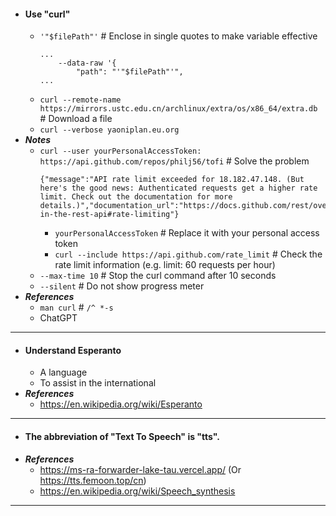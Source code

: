 - #### Use "curl"
    - `'"$filePath"'` # Enclose in single quotes to make variable effective
      ```
      ...
          --data-raw '{
              "path": "'"$filePath"'",
      ...
      ```
    - `curl --remote-name https://mirrors.ustc.edu.cn/archlinux/extra/os/x86_64/extra.db` # Download a file
    - `curl --verbose yaoniplan.eu.org`
- ***Notes***
    - `curl --user yourPersonalAccessToken: https://api.github.com/repos/philj56/tofi` # Solve the problem
      ```
      {"message":"API rate limit exceeded for 18.182.47.148. (But here's the good news: Authenticated requests get a higher rate limit. Check out the documentation for more details.)","documentation_url":"https://docs.github.com/rest/overview/resources-in-the-rest-api#rate-limiting"}
      ```
        - `yourPersonalAccessToken` # Replace it with your personal access token
        - `curl --include https://api.github.com/rate_limit` # Check the rate limit information (e.g. limit: 60 requests per hour)
    - `--max-time 10` # Stop the curl command after 10 seconds
    - `--silent` # Do not show progress meter
- ***References***
    - `man curl` # `/^ *-s`
    - ChatGPT
- ---
- #### Understand Esperanto
    - A language
    - To assist in the international
- ***References***
    - https://en.wikipedia.org/wiki/Esperanto
- ---
- #### The abbreviation of "Text To Speech" is "tts".
- ***References***
    - https://ms-ra-forwarder-lake-tau.vercel.app/ (Or https://tts.femoon.top/cn)
    - https://en.wikipedia.org/wiki/Speech_synthesis
- ---
